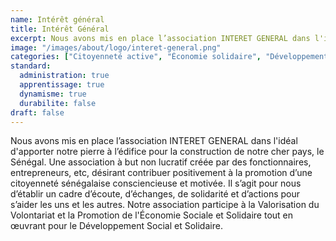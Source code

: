 ```yaml
---
name: Intérêt général
title: Intérêt Général
excerpt: Nous avons mis en place l’association INTERET GENERAL dans l'idéal d'apporter notre pierre à l’édifice pour la construction de notre cher pays, le Sénégal.
image: "/images/about/logo/interet-general.png"
categories: ["Citoyenneté active", "Économie solidaire", "Développement communautaire"]
standard:
  administration: true
  apprentissage: true
  dynamisme: true
  durabilite: false
draft: false
---
```


Nous avons mis en place l’association INTERET GENERAL dans l'idéal d'apporter notre pierre à l’édifice pour la construction de notre cher pays, le Sénégal. Une association à but non lucratif créée par des fonctionnaires, entrepreneurs, etc, désirant contribuer positivement à la promotion d’une citoyenneté sénégalaise consciencieuse et motivée.
Il s’agit pour nous d’établir un cadre d’écoute, d’échanges, de solidarité et d’actions pour s’aider les uns et les autres.
Notre association participe à la Valorisation du Volontariat et la Promotion de l'Économie Sociale et Solidaire tout en œuvrant pour le Développement Social et Solidaire.